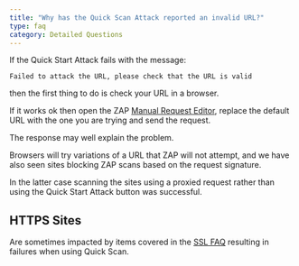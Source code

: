 ```yaml
---
title: "Why has the Quick Scan Attack reported an invalid URL?"
type: faq
category: Detailed Questions
---
```


If the Quick Start Attack fails with the message:

    
    
    Failed to attack the URL, please check that the URL is valid
    

then the first thing to do is check your URL in a browser.

If it works ok then open the ZAP [Manual Request
Editor](https://github.com/zaproxy/zap-core-help/wiki/HelpUiDialogsMan_req),
replace the default URL with the one you are trying and send the request.

The response may well explain the problem.

Browsers will try variations of a URL that ZAP will not attempt, and we have
also seen sites blocking ZAP scans based on the request signature.

In the latter case scanning the sites using a proxied request rather than
using the Quick Start Attack button was successful.

##  HTTPS Sites

Are sometimes impacted by items covered in the [SSL
FAQ](faq/how-to-connect-to-an-https-site-that-reports-a-handshake-failure/) resulting in
failures when using Quick Scan.
